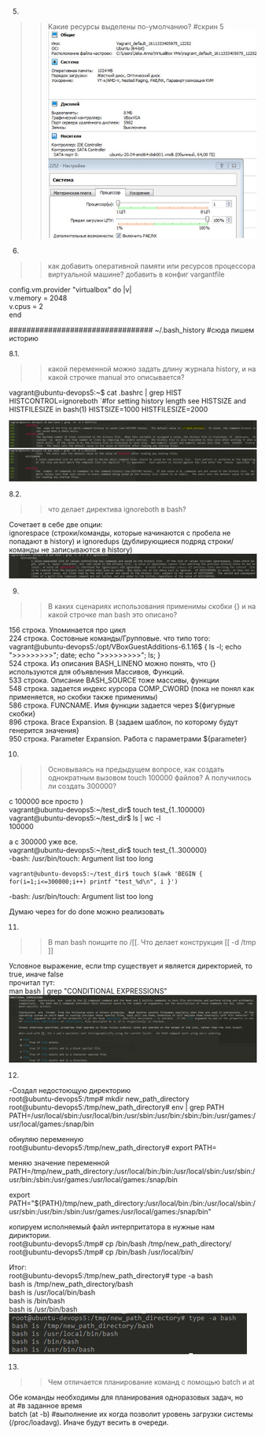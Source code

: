 5. 
>>Какие ресурсы выделены по-умолчанию?
#скрин 5
![screenshot1](pics/5.jpg)

6. 
>>как добавить оперативной памяти или ресурсов процессора виртуальной машине?
добавить в конфиг vargantfile

config.vm.provider "virtualbox" do |v|  
  v.memory = 2048  
  v.cpus = 2  
end  


#################################
 ~/.bash_history   #сюда пишем историю


8.1.
>>какой переменной можно задать длину журнала history, и на какой строчке manual это описывается?

vagrant@ubuntu-devops5:~$ cat .bashrc | grep HIST
HISTCONTROL=ignoreboth
`#for setting history length see HISTSIZE and HISTFILESIZE in bash(1)
HISTSIZE=1000
HISTFILESIZE=2000

![screenshot2](pics/HISTFILE&HISTFILESIZE.jpg)
![screenshot3](pics/HISTSIZE.jpg)

8.2.
>>что делает директива ignoreboth в bash?

 Сочетает в себе две опции:  
    ignorespace (строки/команды, которые начинаются с пробела не попадают в history) и 
    ignoredups (дублирующиеся подряд строки/команды не записываются в history)  
![screenshot4](pics/ignoreboth.jpg)


9. 
>>В каких сценариях использования применимы скобки {} и на какой строчке man bash это описано?  
    
156 строка. Упоминается про цикл  
224 строка. Состовные команды/Групповые. что типо того: vagrant@ubuntu-devops5:/opt/VBoxGuestAdditions-6.1.16$ { ls -l; echo ">>>>>>>>>"; date; echo ">>>>>>>>>"; ls; }  
524 строка. Из описания BASH_LINENO можно понять, что {} используются для объявления Массивов, Функций.  
533 строка. Описание BASH_SOURCE тоже массивы, функции  
548 строка. задается индекс курсора COMP_CWORD (пока не понял как применяется, но скобки также применимы)  
586 строка. FUNCNAME. Имя функции задается через ${фигурные скобки}  
896 строка. Brace Expansion. В {задаем шаблон, по которому будут генерится значения}  
950 строка. Parameter Expansion. Работа с параметрами ${parameter}  


10. 
>>Основываясь на предыдущем вопросе, как создать однократным вызовом touch 100000 файлов? А получилось ли создать 300000?

с 100000 все просто )  
    vagrant@ubuntu-devops5:~/test_dir$ touch test_{1..100000}  
    vagrant@ubuntu-devops5:~/test_dir$ ls | wc -l  
    100000  

а с 300000 уже все.  
    vagrant@ubuntu-devops5:~/test_dir$ touch test_{1..300000}  
    -bash: /usr/bin/touch: Argument list too long  


    vagrant@ubuntu-devops5:~/test_dir$ touch $(awk 'BEGIN { for(i=1;i<=300000;i++) printf "test_%d\n", i }')  
   -bash: /usr/bin/touch: Argument list too long  

Думаю через for do done можно реализовать 

11.
>>В man bash поищите по /\[\[. Что делает конструкция [[ -d /tmp ]]
   
Условное выражение, если tmp существует и является директорией, то true, иначе false  
   прочитал тут:  
man bash | grep "CONDITIONAL EXPRESSIONS"  
![screenshot5](pics/11.jpg)


12.
-Создал недостоющую директорию  
root@ubuntu-devops5:/tmp# mkdir new_path_directory  
root@ubuntu-devops5:/tmp/new_path_directory# env | grep PATH  
PATH=/usr/local/sbin:/usr/local/bin:/usr/sbin:/usr/bin:/sbin:/bin:/usr/games:/usr/local/games:/snap/bin  

обнуляю переменную  
root@ubuntu-devops5:/tmp/new_path_directory# export PATH=  

меняю значение переменной PATH=/tmp/new_path_directory:/usr/local/bin:/bin:/usr/local/sbin:/usr/sbin:/usr/bin:/sbin:/usr/games:/usr/local/games:/snap/bin  

export PATH="${PATH}/tmp/new_path_directory:/usr/local/bin:/bin:/usr/local/sbin:/usr/sbin:/usr/bin:/sbin:/usr/games:/usr/local/games:/snap/bin"  

копируем исполняемый файл интерпритатора в нужные нам дириктории.  
root@ubuntu-devops5:/tmp# cp /bin/bash /tmp/new_path_directory/  
root@ubuntu-devops5:/tmp# cp /bin/bash /usr/local/bin/  


Итог:  
root@ubuntu-devops5:/tmp/new_path_directory# type -a bash  
bash is /tmp/new_path_directory/bash  
bash is /usr/local/bin/bash  
bash is /bin/bash  
bash is /usr/bin/bash  
![screenshot6](pics/12.jpg)  


13. 
>>Чем отличается планирование команд с помощью batch и at

Обе команды необходимы для планирования одноразовых задач, но  
  at             #в заданное время  
  batch (at -b)  #выполнение их когда позволит уровень загрузки системы (/proc/loadavg). Иначе будут весить в очереди.  





